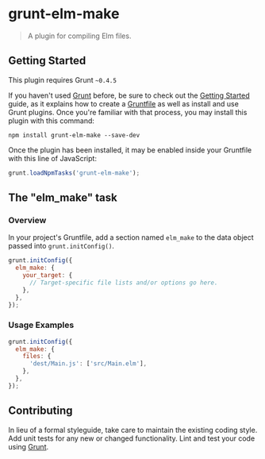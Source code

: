 # grunt-elm-make

> A plugin for compiling Elm files.

## Getting Started
This plugin requires Grunt `~0.4.5`

If you haven't used [Grunt](http://gruntjs.com/) before, be sure to check out the [Getting Started](http://gruntjs.com/getting-started) guide, as it explains how to create a [Gruntfile](http://gruntjs.com/sample-gruntfile) as well as install and use Grunt plugins. Once you're familiar with that process, you may install this plugin with this command:

```shell
npm install grunt-elm-make --save-dev
```

Once the plugin has been installed, it may be enabled inside your Gruntfile with this line of JavaScript:

```js
grunt.loadNpmTasks('grunt-elm-make');
```

## The "elm_make" task

### Overview
In your project's Gruntfile, add a section named `elm_make` to the data object passed into `grunt.initConfig()`.

```js
grunt.initConfig({
  elm_make: {
    your_target: {
      // Target-specific file lists and/or options go here.
    },
  },
});
```

### Usage Examples

```js
grunt.initConfig({
  elm_make: {
    files: {
      'dest/Main.js': ['src/Main.elm'],
    },
  },
});
```

## Contributing
In lieu of a formal styleguide, take care to maintain the existing coding style. Add unit tests for any new or changed functionality. Lint and test your code using [Grunt](http://gruntjs.com/).
